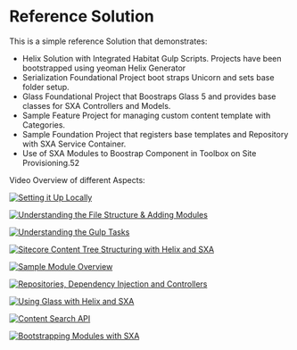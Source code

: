 # Reference Solution

This is a simple reference Solution that demonstrates:
* Helix Solution with Integrated Habitat Gulp Scripts. Projects have been bootstrapped using yeoman Helix Generator
* Serialization Foundational Project boot straps Unicorn and sets base folder setup.
* Glass Foundational Project that Boostraps Glass 5 and provides base classes for SXA Controllers and Models.
* Sample Feature Project for managing custom content template with Categories.
* Sample Foundation Project that registers base templates and Repository with SXA Service Container.
* Use of SXA Modules to Boostrap Component in Toolbox on Site Provisioning.52

Video Overview of different Aspects:

[![Setting it Up Locally](http://img.youtube.com/vi/tXl6NYbZkg4/0.jpg)](http://www.youtube.com/watch?v=tXl6NYbZkg4 "Setting it Up Locally")

[![Understanding the File Structure & Adding Modules](http://img.youtube.com/vi/nm1KVRGV8vo/0.jpg)](http://www.youtube.com/watch?v=nm1KVRGV8vo "Understanding the File Structure & Adding Modules")

[![Understanding the Gulp Tasks](http://img.youtube.com/vi/SBks-PGHCFY/0.jpg)](http://www.youtube.com/watch?v=SBks-PGHCFY "Understanding the Gulp Tasks")

[![Sitecore Content Tree Structuring with Helix and SXA](http://img.youtube.com/vi/K8w3YnpJENw/0.jpg)](http://www.youtube.com/watch?v=K8w3YnpJENw "Sitecore Content Tree Structuring with Helix and SXA")

[![Sample Module Overview](http://img.youtube.com/vi/hfTcdHRsY9w/0.jpg)](http://www.youtube.com/watch?v=hfTcdHRsY9w "Sample Module Overview")

[![Repositories, Dependency Injection and Controllers](http://img.youtube.com/vi/cEt20_qGuW0/0.jpg)](http://www.youtube.com/watch?v=cEt20_qGuW0 "Repositories, Dependency Injection and Controllers")

[![Using Glass with Helix and SXA](http://img.youtube.com/vi/nyoA3wW6Yco/0.jpg)](http://www.youtube.com/watch?v=nyoA3wW6Yco "Using Glass with Helix and SXA")

[![Content Search API](http://img.youtube.com/vi/dx7mMZopOVY/0.jpg)](http://www.youtube.com/watch?v=dx7mMZopOVY "Content Search API")

[![Bootstrapping Modules with SXA](http://img.youtube.com/vi/us6YCGwDKoU/0.jpg)](http://www.youtube.com/watch?v=us6YCGwDKoU "Bootstrapping Modules with SXA")